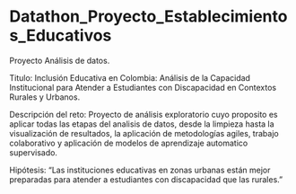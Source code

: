 # Datathon_Proyecto_Establecimientos_Educativos
Proyecto Análisis de datos. 

Titulo:
Inclusión Educativa en Colombia: Análisis de la Capacidad Institucional para Atender a Estudiantes con Discapacidad en Contextos Rurales y Urbanos.

Descripción del reto: Proyecto de análisis exploratorio cuyo proposito es aplicar todas las etapas del analisis de datos, desde la limpieza hasta la visualización de resultados, la aplicación de metodologías agiles, trabajo colaborativo y aplicación de modelos de aprendizaje automatico supervisado.

Hipótesis: “Las instituciones educativas en zonas urbanas están mejor preparadas para atender a estudiantes con discapacidad que las rurales.”
